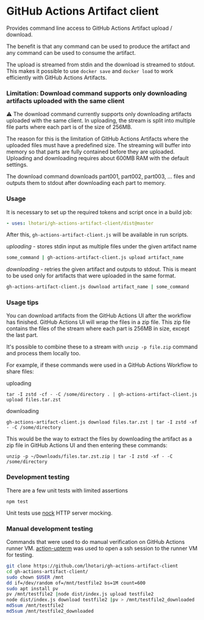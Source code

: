 # GitHub Actions Artifact client

Provides command line access to GitHub Actions Artifact upload / download.

The benefit is that any command can be used to produce the artifact and any command can be used to consume the artifact.

The upload is streamed from stdin and the download is streamed to stdout.
This makes it possible to use `docker save` and `docker load` to work efficiently with GitHub Actions Artifacts.

### Limitation: Download command supports only downloading artifacts uploaded with the same client

:warning: The download command currently supports only downloading artifacts uploaded with the same client. 
In uploading, the stream is split into multiple file parts where each part is of the size of 256MB.

The reason for this is the limitation of GitHub Actions Artifacts where the uploaded files must have a predefined size. The streaming will buffer into memory so that parts are fully contained before they are uploaded. Uploading and downloading requires about 600MB RAM with the default settings.

The download command downloads part001, part002, part003, ... files and outputs them to stdout after downloading each part to memory.

### Usage

It is necessary to set up the required tokens and script once in a build job:
```yaml
- uses: lhotari/gh-actions-artifact-client/dist@master
```

After this, `gh-actions-artifact-client.js` will be available in run scripts.

*uploading* - stores stdin input as multiple files under the given artifact name
```bash
some_command | gh-actions-artifact-client.js upload artifact_name
```

*downloading* - retries the given artifact and outputs to stdout.
This is meant to be used only for artifacts that were uploaded in the same format.

```bash
gh-actions-artifact-client.js download artifact_name | some_command
```

### Usage tips

You can download artifacts from the GitHub Actions UI after the workflow has finished.
GitHub Actions UI will wrap the files in a zip file. This zip file contains the files of the stream where each part is 256MB in size, except the last part. 

It's possible to combine these to a stream with `unzip -p file.zip` command and process them locally too.

For example, if these commands were used in a GitHub Actions Workflow to share files:

uploading
```
tar -I zstd -cf - -C /some/directory . | gh-actions-artifact-client.js upload files.tar.zst
```
downloading
```
gh-actions-artifact-client.js download files.tar.zst | tar -I zstd -xf - -C /some/directory
```

This would be the way to extract the files by downloading the artifact as a zip file in GitHub Actions UI and then entering these commands:

```
unzip -p ~/Downloads/files.tar.zst.zip | tar -I zstd -xf - -C /some/directory
```


### Development testing

There are a few unit tests with limited assertions
```
npm test
```
Unit tests use [nock](https://github.com/nock/nock) HTTP server mocking.

### Manual development testing

Commands that were used to do manual verification on GitHub Actions runner VM.
[action-upterm](https://github.com/lhotari/action-upterm) was used to open a ssh session to the runner VM for testing.

```bash
git clone https://github.com/lhotari/gh-actions-artifact-client
cd gh-actions-artifact-client/
sudo chown $USER /mnt
dd if=/dev/random of=/mnt/testfile2 bs=1M count=600
sudo apt install pv
pv /mnt/testfile2 |node dist/index.js upload testfile2
node dist/index.js download testfile2 |pv > /mnt/testfile2_downloaded
md5sum /mnt/testfile2
md5sum /mnt/testfile2_downloaded
```
